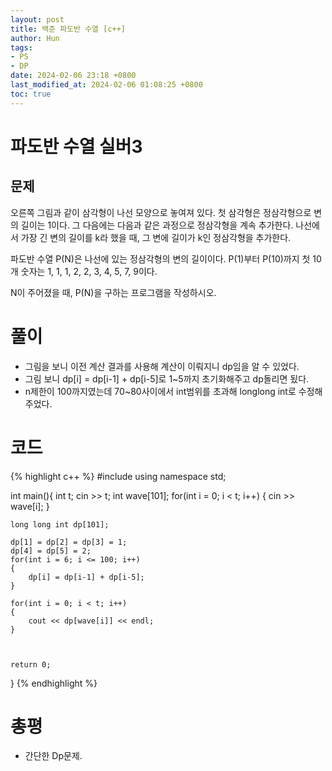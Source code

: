 ```yaml
---
layout: post
title: 백준 파도반 수열 [c++]
author: Hun
tags:
- PS
- DP
date: 2024-02-06 23:18 +0800
last_modified_at: 2024-02-06 01:08:25 +0800
toc: true
---
```


# 파도반 수열 실버3

## 문제
오른쪽 그림과 같이 삼각형이 나선 모양으로 놓여져 있다. 첫 삼각형은 정삼각형으로 변의 길이는 1이다. 그 다음에는 다음과 같은 과정으로 정삼각형을 계속 추가한다. 나선에서 가장 긴 변의 길이를 k라 했을 때, 그 변에 길이가 k인 정삼각형을 추가한다.

파도반 수열 P(N)은 나선에 있는 정삼각형의 변의 길이이다. P(1)부터 P(10)까지 첫 10개 숫자는 1, 1, 1, 2, 2, 3, 4, 5, 7, 9이다.

N이 주어졌을 때, P(N)을 구하는 프로그램을 작성하시오.

# 풀이
- 그림을 보니 이전 계산 결과를 사용해 계산이 이뤄지니 dp임을 알 수 있었다.
- 그림 보니 dp[i] = dp[i-1] + dp[i-5]로 1~5까지 초기화해주고 dp돌리면 됬다.
- n제한이 100까지였는데 70~80사이에서 int범위를 초과해 longlong int로 수정해주었다. 

# 코드
{% highlight c++ %}
#include <iostream>
using namespace std;

int main(){
    int t;
    cin >> t;
    int wave[101];
    for(int i = 0; i < t; i++)
    {
        cin >> wave[i];
    }

    long long int dp[101];

    dp[1] = dp[2] = dp[3] = 1;
    dp[4] = dp[5] = 2;
    for(int i = 6; i <= 100; i++)
    {
        dp[i] = dp[i-1] + dp[i-5];
    }

    for(int i = 0; i < t; i++)
    {
        cout << dp[wave[i]] << endl;
    }



    return 0;
}
{% endhighlight %}

# 총평
- 간단한 Dp문제.